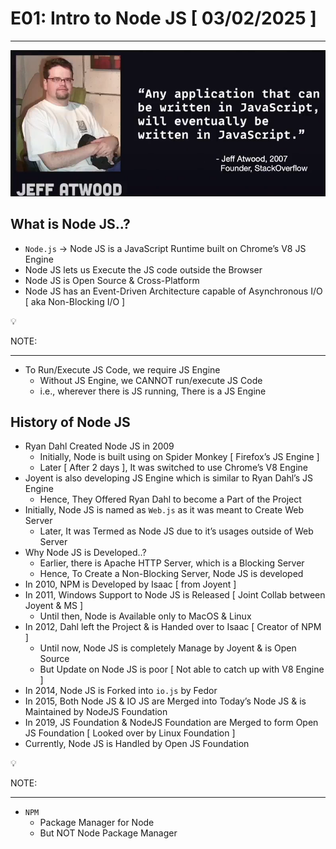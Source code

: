 # E01: Intro to Node JS [ 03/02/2025 ]

---

![image.png](image.png)

## What is Node JS..?

- `Node.js`  → Node JS is a JavaScript Runtime built on Chrome’s V8 JS Engine
- Node JS lets us Execute the JS code outside the Browser
- Node JS is Open Source & Cross-Platform
- Node JS has an Event-Driven Architecture capable of Asynchronous I/O [ aka Non-Blocking I/O ]

<aside>
💡

NOTE:

---

- To Run/Execute JS Code, we require JS Engine
    - Without JS Engine, we CANNOT run/execute JS Code
    - i.e., wherever there is JS running, There is a JS Engine
</aside>

## History of Node JS

- Ryan Dahl Created Node JS in 2009
    - Initially, Node is built using on Spider Monkey [ Firefox’s JS Engine ]
    - Later [ After 2 days ], It was switched to use Chrome’s V8 Engine
- Joyent is also developing JS Engine which is similar to Ryan Dahl’s JS Engine
    - Hence, They Offered Ryan Dahl to become a Part of the Project
- Initially, Node JS is named as `Web.js` as it was meant to Create Web Server
    - Later, It was Termed as Node JS due to it’s usages outside of Web Server
- Why Node JS is Developed..?
    - Earlier, there is Apache HTTP Server, which is a Blocking Server
    - Hence, To Create a Non-Blocking Server, Node JS is developed
- In 2010, NPM is Developed by Isaac [ from Joyent ]
- In 2011, Windows Support to Node JS is Released [ Joint Collab between Joyent & MS ]
    - Until then, Node is Available only to MacOS & Linux
- In 2012, Dahl left the Project & is Handed over to Isaac [ Creator of NPM ]
    - Until now, Node JS is completely Manage by Joyent & is Open Source
    - But Update on Node JS is poor [ Not able to catch up with V8 Engine ]
- In 2014, Node JS is Forked into `io.js` by Fedor
- In 2015, Both Node JS & IO JS are Merged into Today’s Node JS & is Maintained by NodeJS Foundation
- In 2019, JS Foundation & NodeJS Foundation are Merged to form Open JS Foundation [ Looked over by Linux Foundation ]
- Currently, Node JS is Handled by Open JS Foundation

<aside>
💡

NOTE:

---

- `NPM`
    - Package Manager for Node
    - But NOT Node Package Manager
</aside>